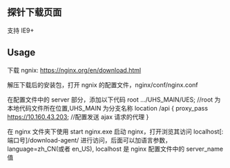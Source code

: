 ## 探针下载页面

支持 IE9+

## Usage

下载 ngnix: https://nginx.org/en/download.html

解压下载后的安装包，打开 ngnix 的配置文件，nginx/conf/nginx.conf

在配置文件中的 server 部分，添加以下代码
root .../UHS_MAIN/UES; //root 为本地代码文件所在位置,UHS_MAIN 为分支名称
location /api {
proxy_pass https://10.160.43.203; //配置发送 ajax 请求的代理
}

在 nginx 文件夹下使用 start nginx.exe 启动 nginx，打开浏览其访问 localhost[:端口号]/download-agent/ 进行访问，后面可以加语言参数，language=zh_CN(或者 en_US), localhost 是 nginx 配置文件中的 server_name 值
